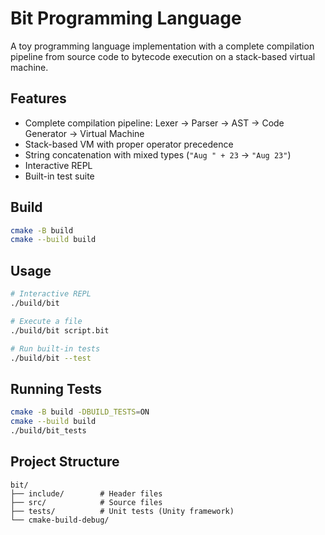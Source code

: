 # Bit Programming Language

A toy programming language implementation with a complete compilation pipeline from source code to bytecode execution on a stack-based virtual machine.

## Features

- Complete compilation pipeline: Lexer → Parser → AST → Code Generator → Virtual Machine
- Stack-based VM with proper operator precedence
- String concatenation with mixed types (`"Aug " + 23` → `"Aug 23"`)
- Interactive REPL
- Built-in test suite

## Build

```bash
cmake -B build
cmake --build build
```

## Usage

```bash
# Interactive REPL
./build/bit

# Execute a file
./build/bit script.bit

# Run built-in tests
./build/bit --test
```

## Running Tests

```bash
cmake -B build -DBUILD_TESTS=ON
cmake --build build
./build/bit_tests
```

## Project Structure

```
bit/
├── include/        # Header files
├── src/            # Source files
├── tests/          # Unit tests (Unity framework)
└── cmake-build-debug/
```